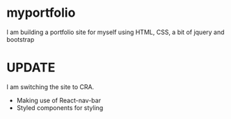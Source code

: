 # myportfolio
I am building a portfolio site for myself using HTML, CSS, a bit of jquery and bootstrap

# UPDATE
I am switching the site to CRA.
- Making use of React-nav-bar
- Styled components for styling
